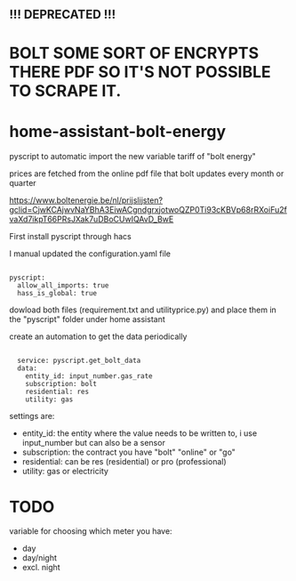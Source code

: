 ## !!! DEPRECATED !!!
# BOLT SOME SORT OF ENCRYPTS THERE PDF SO IT'S NOT POSSIBLE TO SCRAPE IT.

# home-assistant-bolt-energy

pyscript to automatic import the new variable tariff of "bolt energy"

prices are fetched from the online pdf file that bolt updates every month or quarter

https://www.boltenergie.be/nl/prijslijsten?gclid=CjwKCAjwvNaYBhA3EiwACgndgrxjotwoQZP0Ti93cKBVp68rRXoiFu2fvaXd7ikpT66PRsJXak7uDBoCUwIQAvD_BwE 

First install pyscript through hacs

I manual updated the configuration.yaml file
<pre><code>
pyscript:
  allow_all_imports: true
  hass_is_global: true
</pre></code>
  
dowload both files (requirement.txt and utilityprice.py) and place them in the "pyscript" folder under home assistant

create an automation to get the data periodically
<pre><code>
  service: pyscript.get_bolt_data
  data:
    entity_id: input_number.gas_rate
    subscription: bolt
    residential: res
    utility: gas
</code></pre>
    
</blockquote>
  
settings are:
 <ul>
  <li>entity_id: the entity where the value needs to be written to, i use input_number but can also be a sensor</li>
  <li>subscription: the contract you have "bolt" "online" or "go"</li>
  <li>residential: can be res (residential) or pro (professional)</li>
  <li>utility: gas or electricity</li>
</ul>
    
# TODO
  variable for choosing which meter you have:
  <ul>
    <li>day</li>
    <li>day/night</li>
    <li>excl. night</li>
  </ul>
